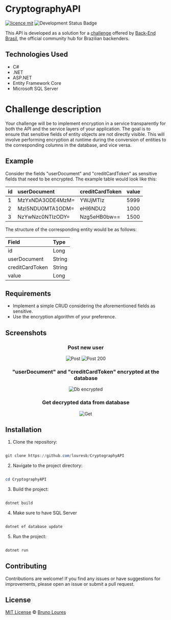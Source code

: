 # CryptographyAPI

[![licence mit](https://img.shields.io/badge/licence-MIT-blue.svg)](https://github.com/louresb/CryptographyAPI/blob/main/LICENSE)
![Development Status Badge](https://img.shields.io/badge/Status-Completed-green)

This API is developed as a solution for a [challenge](https://github.com/backend-br/desafios) offered by [Back-End Brasil](https://github.com/backend-br), the official community hub for Brazilian backenders.

## Technologies Used

- C#
- .NET
- ASP.NET
- Entity Framework Core
- Microsoft SQL Server

# Challenge description

Your challenge will be to implement encryption in a service transparently for both the API and the service layers of your application. The goal is to ensure that sensitive fields of entity objects are not directly visible. This will involve performing encryption at runtime during the conversion of entities to the corresponding columns in the database, and vice versa.

## Example

Consider the fields "userDocument" and "creditCardToken" as sensitive fields that need to be encrypted. The example table would look like this:

| id | userDocument     | creditCardToken | value |
|:---|:-----------------|:----------------|:------|
| 1  | MzYxNDA3ODE4MzM= | YWJjMTIz        | 5999  |
| 2  | MzI5NDU0MTA1ODM= | eHl6NDU2        | 1000  |
| 3  | NzYwNzc0NTIzODY= | Nzg5eHB0bw==    | 1500  |

The structure of the corresponding entity would be as follows:

| Field           | Type   |
|:----------------|:-------|
| id              | Long   |
| userDocument    | String |
| creditCardToken | String |
| value           | Long   |

## Requirements

- Implement a simple CRUD considering the aforementioned fields as sensitive.
- Use the encryption algorithm of your preference.

## Screenshots

<div align="center">

### Post new user
![Post](https://github.com/louresb/CryptographyAPI/assets/103293696/3706150b-543a-4f6b-a391-8568c35e2672) ![Post 200](https://github.com/louresb/CryptographyAPI/assets/103293696/cc769d26-0c25-4492-a34b-56bbe15ec291)

### "userDocument" and "creditCardToken" encrypted at the database
![Db encrypted](https://github.com/louresb/CryptographyAPI/assets/103293696/15ad45a8-d973-4d09-bffb-ee509837dc69) 

### Get decrypted data from database
![Get](https://github.com/louresb/CryptographyAPI/assets/103293696/803e27b3-a0b2-4f13-94aa-5d3e493ee74a)

</div>

## Installation

1. Clone the repository: 

```powershell

git clone https://github.com/louresb/CryptographyAPI

```

2. Navigate to the project directory:

```powershell

cd CryptographyAPI

```

3. Build the project:

```powershell

dotnet build

```

4. Make sure to have SQL Server 

```powershell

dotnet ef database update

```

5. Run the project:

```powershell

dotnet run

```

## Contributing

Contributions are welcome! If you find any issues or have suggestions for improvements, please open an issue or submit a pull request.

## License
[MIT License](https://github.com/louresb/CryptographyAPI/blob/main/LICENSE) © [Bruno Loures](https://github.com/louresb)
